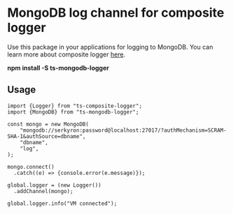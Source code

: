 # MongoDB log channel for composite logger  
Use this package in your applications for logging to MongoDB.
You can learn more about composite logger [here](https://www.npmjs.com/package/ts-composite-logger).  
    
**npm install -S ts-mongodb-logger**  
    
## Usage  
    
    import {Logger} from "ts-composite-logger";
    import {MongoDB} from "ts-mongodb-logger";
      
    const mongo = new MongoDB(
        "mongodb://serkyron:password@localhost:27017/?authMechanism=SCRAM-SHA-1&authSource=dbname",
        "dbname",
        "log",
    );
    
    mongo.connect()
      .catch((e) => {console.error(e.message)});
  	
    global.logger = (new Logger())
      .addChannel(mongo);
  		
    global.logger.info("VM connected");
